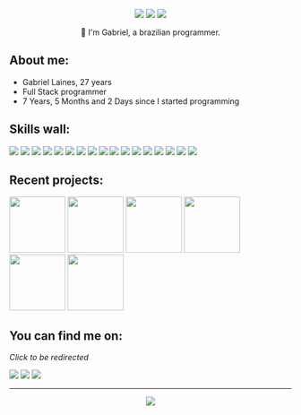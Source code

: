 <p align="center"><a href="https://twitter.com/xDdgabrielDx"><img src="https://img.shields.io/badge/twitter-4D4577?style=for-the-badge&logoColor=F2F2F2&logo=twitter"/></a>
<a href="https://www.linkedin.com/in/gabriel-alves-dev/"><img src="https://img.shields.io/badge/linkedin-4D4577?style=for-the-badge&logoColor=F2F2F2&logo=linkedin"/></a>
<img src="https://komarev.com/ghpvc/?username=gabriellaines&style=for-the-badge&color=4D4577&logoColor=F2F2F2&logo=undefined"/></p>
<p align="center">👋 I'm Gabriel, a brazilian programmer.</p>

## **About me:**

* Gabriel Laines, 27 years
* Full Stack programmer
* 7 Years, 5 Months and 2 Days since I started programming

## **Skills wall:**

<p align="left"><img src="https://img.shields.io/badge/393359?logo=&style=for-the-badge&logoColor=F2F2F2"/>
<img src="https://img.shields.io/badge/F73C7B?logo=angular&style=for-the-badge&logoColor=F2F2F2"/>
<img src="https://img.shields.io/badge/F73C7B?logo=&style=for-the-badge&logoColor=F2F2F2"/>
<img src="https://img.shields.io/badge/4D4577?logo=&style=for-the-badge&logoColor=F2F2F2"/>
<img src="https://img.shields.io/badge/4D4577?logo=&style=for-the-badge&logoColor=F2F2F2"/>
<img src="https://img.shields.io/badge/4D4577?logo=&style=for-the-badge&logoColor=F2F2F2"/>
<img src="https://img.shields.io/badge/F73C7B?logo=&style=for-the-badge&logoColor=F2F2F2"/>
<img src="https://img.shields.io/badge/393359?logo=&style=for-the-badge&logoColor=F2F2F2"/>
<img src="https://img.shields.io/badge/4D4577?logo=&style=for-the-badge&logoColor=F2F2F2"/>
<img src="https://img.shields.io/badge/4D4577?logo=&style=for-the-badge&logoColor=F2F2F2"/>
<img src="https://img.shields.io/badge/F73C7B?logo=express&style=for-the-badge&logoColor=F2F2F2"/>
<img src="https://img.shields.io/badge/F73C7B?logo=&style=for-the-badge&logoColor=F2F2F2"/>
<img src="https://img.shields.io/badge/F73C7B?logo=&style=for-the-badge&logoColor=F2F2F2"/>
<img src="https://img.shields.io/badge/F73C7B?logo=&style=for-the-badge&logoColor=F2F2F2"/>
<img src="https://img.shields.io/badge/F73C7B?logo=&style=for-the-badge&logoColor=F2F2F2"/>
<img src="https://img.shields.io/badge/F73C7B?logo=&style=for-the-badge&logoColor=F2F2F2"/>
<img src="https://img.shields.io/badge/4D4577?logo=&style=for-the-badge&logoColor=F2F2F2"/></p>

## **Recent projects:**

<a href="https://github.com/gabriellaines/fullstack-assesment"><img src="https://github-readme-stats.vercel.app/api/pin/?username=gabriellaines&repo=fullstack-assesment&title_color=F73C7B&text_color=F2F2F2&bg_color=393359&border_color=121111&icon_color=F2F2F2&border_radius=20" height="100"/></a>
<a href="https://github.com/gabriellaines/PDFSpacedRepetition"><img src="https://github-readme-stats.vercel.app/api/pin/?username=gabriellaines&repo=PDFSpacedRepetition&title_color=F73C7B&text_color=F2F2F2&bg_color=393359&border_color=121111&icon_color=F2F2F2&border_radius=20" height="100"/></a>
<a href="https://github.com/gabriellaines/gabriellaines"><img src="https://github-readme-stats.vercel.app/api/pin/?username=gabriellaines&repo=gabriellaines&title_color=F73C7B&text_color=F2F2F2&bg_color=393359&border_color=121111&icon_color=F2F2F2&border_radius=20" height="100"/></a>
<a href="https://github.com/gabriellaines/streamdeck-plugin-smartthings"><img src="https://github-readme-stats.vercel.app/api/pin/?username=gabriellaines&repo=streamdeck-plugin-smartthings&title_color=F73C7B&text_color=F2F2F2&bg_color=393359&border_color=121111&icon_color=F2F2F2&border_radius=20" height="100"/></a>
<a href="https://github.com/gabriellaines/01-fundamentos-node"><img src="https://github-readme-stats.vercel.app/api/pin/?username=gabriellaines&repo=01-fundamentos-node&title_color=F73C7B&text_color=F2F2F2&bg_color=393359&border_color=121111&icon_color=F2F2F2&border_radius=20" height="100"/></a>
<a href="https://github.com/gabriellaines/gabriellaines.github.io"><img src="https://github-readme-stats.vercel.app/api/pin/?username=gabriellaines&repo=gabriellaines.github.io&title_color=F73C7B&text_color=F2F2F2&bg_color=393359&border_color=121111&icon_color=F2F2F2&border_radius=20" height="100"/></a>

## **You can find me on:**

*Click to be redirected*

<p align="left"><a href="https://twitter.com/xDdgabrielDx"><img src="https://img.shields.io/badge/twitter-4D4577?style=for-the-badge&logoColor=F2F2F2&logo=twitter"/></a>
<a href="https://www.linkedin.com/in/gabriel-alves-dev/"><img src="https://img.shields.io/badge/linkedin-4D4577?style=for-the-badge&logoColor=F2F2F2&logo=linkedin"/></a>
<a href="mailto:gabrielantonio20111@hotmail.com"><img src="https://img.shields.io/badge/email-4D4577?logo=gmail&style=for-the-badge&logoColor=F2F2F2"/></a></p>

<hr>

<p align="center"><img src="https://github-readme-stats.vercel.app/api/?username=gabriellaines&style=for-the-badge&title_color=F73C7B&text_color=F2F2F2&bg_color=393359&border_color=121111&show_icons=true&icon_color=F2F2F2&rank_icon=github"/></p>
